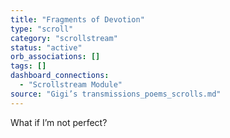 ```yaml
---
title: "Fragments of Devotion"
type: "scroll"
category: "scrollstream"
status: "active"
orb_associations: []
tags: []
dashboard_connections:
  - "Scrollstream Module"
source: "Gigi’s transmissions_poems_scrolls.md"
---
```


What if I’m not perfect?